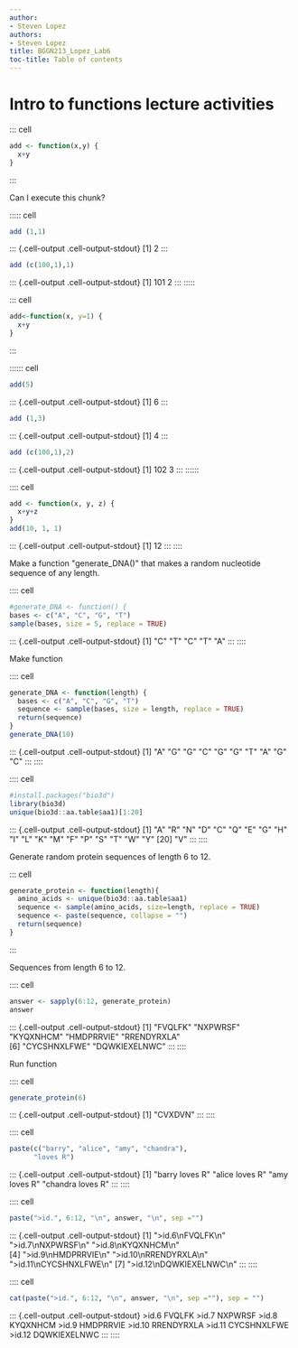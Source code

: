 ```yaml
---
author:
- Steven Lopez
authors:
- Steven Lopez
title: BGGN213_Lopez_Lab6
toc-title: Table of contents
---
```


# Intro to functions lecture activities

::: cell
``` {.r .cell-code}
add <- function(x,y) {
  x+y
}
```
:::

Can I execute this chunk?

::::: cell
``` {.r .cell-code}
add (1,1)
```

::: {.cell-output .cell-output-stdout}
    [1] 2
:::

``` {.r .cell-code}
add (c(100,1),1)
```

::: {.cell-output .cell-output-stdout}
    [1] 101   2
:::
:::::

::: cell
``` {.r .cell-code}
add<-function(x, y=1) {
  x+y
}
```
:::

:::::: cell
``` {.r .cell-code}
add(5)
```

::: {.cell-output .cell-output-stdout}
    [1] 6
:::

``` {.r .cell-code}
add (1,3)
```

::: {.cell-output .cell-output-stdout}
    [1] 4
:::

``` {.r .cell-code}
add (c(100,1),2)
```

::: {.cell-output .cell-output-stdout}
    [1] 102   3
:::
::::::

:::: cell
``` {.r .cell-code}
add <- function(x, y, z) {
  x+y+z
}
add(10, 1, 1)
```

::: {.cell-output .cell-output-stdout}
    [1] 12
:::
::::

Make a function "generate_DNA()" that makes a random nucleotide sequence
of any length.

:::: cell
``` {.r .cell-code}
#generate_DNA <- function() {
bases <- c("A", "C", "G", "T")
sample(bases, size = 5, replace = TRUE)
```

::: {.cell-output .cell-output-stdout}
    [1] "C" "T" "C" "T" "A"
:::
::::

Make function

:::: cell
``` {.r .cell-code}
generate_DNA <- function(length) {
  bases <- c("A", "C", "G", "T")
  sequence <- sample(bases, size = length, replace = TRUE)
  return(sequence)
}
generate_DNA(10)
```

::: {.cell-output .cell-output-stdout}
     [1] "A" "G" "G" "C" "G" "G" "T" "A" "G" "C"
:::
::::

:::: cell
``` {.r .cell-code}
#install.packages("bio3d")
library(bio3d)
unique(bio3d::aa.table$aa1)[1:20]
```

::: {.cell-output .cell-output-stdout}
     [1] "A" "R" "N" "D" "C" "Q" "E" "G" "H" "I" "L" "K" "M" "F" "P" "S" "T" "W" "Y"
    [20] "V"
:::
::::

Generate random protein sequences of length 6 to 12.

::: cell
``` {.r .cell-code}
generate_protein <- function(length){
  amino_acids <- unique(bio3d::aa.table$aa1)
  sequence <- sample(amino_acids, size=length, replace = TRUE)
  sequence <- paste(sequence, collapse = "")
  return(sequence)
}
```
:::

Sequences from length 6 to 12.

:::: cell
``` {.r .cell-code}
answer <- sapply(6:12, generate_protein)
answer
```

::: {.cell-output .cell-output-stdout}
    [1] "FVQLFK"       "NXPWRSF"      "KYQXNHCM"     "HMDPRRVIE"    "RRENDYRXLA"  
    [6] "CYCSHNXLFWE"  "DQWKIEXELNWC"
:::
::::

Run function

:::: cell
``` {.r .cell-code}
generate_protein(6)
```

::: {.cell-output .cell-output-stdout}
    [1] "CVXDVN"
:::
::::

:::: cell
``` {.r .cell-code}
paste(c("barry", "alice", "amy", "chandra"),
      "loves R")
```

::: {.cell-output .cell-output-stdout}
    [1] "barry loves R"   "alice loves R"   "amy loves R"     "chandra loves R"
:::
::::

:::: cell
``` {.r .cell-code}
paste(">id.", 6:12, "\n", answer, "\n", sep ="")
```

::: {.cell-output .cell-output-stdout}
    [1] ">id.6\nFVQLFK\n"        ">id.7\nNXPWRSF\n"       ">id.8\nKYQXNHCM\n"     
    [4] ">id.9\nHMDPRRVIE\n"     ">id.10\nRRENDYRXLA\n"   ">id.11\nCYCSHNXLFWE\n" 
    [7] ">id.12\nDQWKIEXELNWC\n"
:::
::::

:::: cell
``` {.r .cell-code}
cat(paste(">id.", 6:12, "\n", answer, "\n", sep =""), sep = "")
```

::: {.cell-output .cell-output-stdout}
    >id.6
    FVQLFK
    >id.7
    NXPWRSF
    >id.8
    KYQXNHCM
    >id.9
    HMDPRRVIE
    >id.10
    RRENDYRXLA
    >id.11
    CYCSHNXLFWE
    >id.12
    DQWKIEXELNWC
:::
::::
